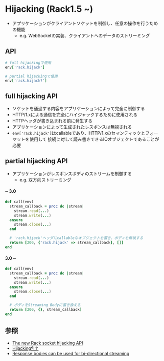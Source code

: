 # Hijacking (Rack1.5 ~)
- アプリケーションがクライアントソケットを制御し、任意の操作を行うための機能
  - e.g. WebSocketの実装、クライアントへのデータのストリーミング

## API

```ruby
# full hijackingで使用
env['rack.hijack']

# partial hijackingで使用
env['rack.hijack?']
```

## full hijacking API
- ソケットを通過する内容をアプリケーションによって完全に制御する
- HTTP/1.xによる通信を完全にハイジャックするために使用される
- HTTPヘッダが書き込まれる前に発生する
- アプリケーションによって生成されたレスポンスは無視される
- `env['rack.hijack']`はcallableであり、HTTP/1.xのセマンティックとフォーマットを使用して
  接続に対して読み書きできるIOオブジェクトであることが必要


## partial hijacking API
- アプリケーションがレスポンスボディのストリームを制御する
  - e.g. 双方向ストリーミング

#### ~ 3.0

```ruby
def call(env)
  stream_callback = proc do |stream|
    stream.read(...)
    stream.write(...)
  ensure
    stream.close(...)
  end

  # 'rack.hijack'ヘッダにcallableなオブジェクトを置き、ボディを無視する
  return [200, {'rack.hijack' => stream_callback}, []]
end
```

#### 3.0 ~

```ruby
def call(env)
  stream_callback = proc do |stream|
    stream.read(...)
    stream.write(...)
  ensure
    stream.close(...)
  end

  # ボディをStreaming Bodyに置き換える
  return [200, {}, stream_callback]
end
```

## 参照
- [The new Rack socket hijacking API](https://old.blog.phusion.nl/2013/01/23/the-new-rack-socket-hijacking-api/)
- [Hijacking¶ ↑](https://github.com/rack/rack/blob/3012643ea6a89fefe8cc0c68d4992531c367c906/SPEC.rdoc)
- [Response bodies can be used for bi-directional streaming](https://github.com/rack/rack/blob/main/UPGRADE-GUIDE.md#response-bodies-can-be-used-for-bi-directional-streaming)
